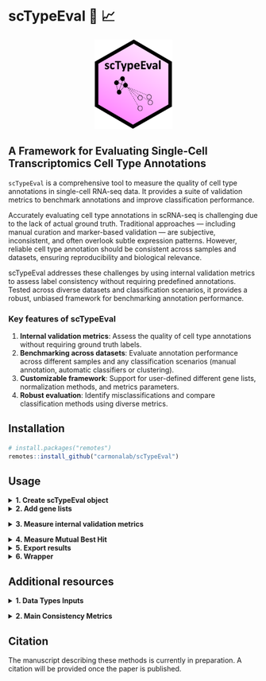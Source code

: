 # scTypeEval :microscope: :chart_with_upwards_trend:

<p align="center">

<img src="docs/scTypeEval_logo.png" height="180"/>

</p>

## A Framework for Evaluating Single-Cell Transcriptomics Cell Type Annotations

`scTypeEval` is a comprehensive tool to measure the quality of cell type annotations in single-cell RNA-seq data. It provides a suite of validation metrics to benchmark annotations and improve classification performance.

Accurately evaluating cell type annotations in scRNA-seq is challenging due to the lack of actual ground truth. Traditional approaches — including manual curation and marker-based validation — are subjective, inconsistent, and often overlook subtle expression patterns. However, reliable cell type annotation should be consistent across samples and datasets, ensuring reproducibility and biological relevance.

scTypeEval addresses these challenges by using internal validation metrics to assess label consistency without requiring predefined annotations. Tested across diverse datasets and classification scenarios, it provides a robust, unbiased framework for benchmarking annotation performance.

### Key features of scTypeEval

1. **Internal validation metrics**: Assess the quality of cell type annotations without requiring ground truth labels.
2. **Benchmarking across datasets**: Evaluate annotation performance across different samples and any classification scenarios (manual annotation, automatic classifiers or clustering).
3. **Customizable framework**: Support for user-defined different gene lists, normalization methods, and metrics parameters.
4. **Robust evaluation**: Identify misclassifications and compare classification methods using diverse metrics.

## Installation

``` r
# install.packages("remotes")
remotes::install_github("carmonalab/scTypeEval")
```


## Usage

<details>
<summary><strong>1. Create scTypeEval object</strong></summary>

`scTypeEval` objects accept either a count matrix (rows as genes and columns as cells) and its corresponding metadata, a Seurat object, or a SingleCellExperiment (SCE) object. Metadata is expected to contain annotation labels and sample identifiers, if inter-sample consistency should be leveraged.

``` r
library(scTypeEval)

# From count matrix and metadata dataframe
sceval <- create.scTypeEval(matrix = count_matrix,
                           metadata = metadata)

# From Seurat object
sceval <- create.scTypeEval(seurat_obj)

# From SCE object
sceval <- create.scTypeEval(sce)
```
</details>


<details>
<summary><strong>2. Add gene lists</strong></summary> 

Add gene list on the scTypeEval object with relevant genes to compute the consistency metrics.
`scTypeEval` supports adding highly variable genes (HVG) and cell-type-specific gene markers. Additionally, custom lists can also be added. At least one gene list must be included in the `scTypeEval` object to compute consistency metrics.

``` r
# Add HVG gene list
sceval <- add.HVG(sceval)

# Add gene markers
sceval <- add.GeneMarkers(sceval,
                         ident = "cell_type") # indicate the annotation to identify the cell types
                         
# Add a custom list (e.g. list of transcription factors, cytokines...)
sceval <- add.GeneList(sceval, gene.list = custom_list)
sceval <- add.GeneList(sceval, gene.list = list("cytokines" = c("IL10", "IL6", "IL4",...)))
```

</details>

<a name="run.consistency"></a>
<details>
<summary><strong>3. Measure internal validation metrics</strong></summary> 

Computes internal validation consistency metrics for cell type annotations. By default, the following metrics will be run: `"silhouette"`, `"NeighborhoodPurity"`, `"ward.PropMatch"`, `"Leiden.PropMatch"`, and `"modularity"`.

See [Data types inputs](#data-types-inputs) and [Main consistency metrics](#main-consistency-metrics) for more details on the different consistency metrics and data type inputs.

``` r
sceval <- Run.Consistency(scTypeEval = sceval,
                          ident = "cell_type", # annotation method to evaluate
                          sample = "patient_id", # if inter-sample consistency want to be captured
                          IntVal.metric = c("silhouette", "NeighborhoodPurity"), # specificy one or multiple internal validation metrics
                          data.type = "pseudobulk") # one of "sc" (single-cell), "pseudobulk" or "pseudobulk_1vsall"
```

</details>

<a name="mbh"></a>
<details>
<summary><strong>4. Measure Mutual Best Hit</strong></summary> 

This method evaluates the consistency of cell type annotations across multiple samples using a Mutual Best Hit approach. In short, it applies a classifier bidirectionally between sample pairs to assess inter-sample reciprocal similarity.

Supported options, by default both are run if possible:

* `"Mutual.Score"`: Mean of the product of reciprocal prediction scores from classifier per cell type.
* `"Mutual.Match"`: Calculates the normalized proportion of reciprocal prediction matches between samples. 

``` r
sceval <- Run.BestHit(scTypeEval = sceval, 
                      ident = "cell_type", # annotation method to evaluate
                      sample = "sample_id", # required
                      method = c("Mutual.Score", "Mutual.Match"), # Mutual Best Hit method to run
                      data.type = "pseudobulk") # one of "sc" (single-cell) or "pseudobulk"
```

</details>



<details>
<summary><strong>5. Export results</strong></summary> 

Extracts and filters consistency metrics from an `scTypeEval` object into a data frame.

``` r
results <- get.ConsistencyData(scTypeEval = sceval)
```

Example of results table:

| celltype  | measure   | consistency.metric      | distance.method | gene.list | ident  | data.type  |
|-----------|-----------|-------------------------|-----------------|-----------|--------|------------|
| Treg     | 0.3255512 | BestHit-Mutual.Match    | NA              | HVG       | annot3 | pseudobulk |
| gdT       | 0.3875000 | NeighborhoodPurity      | euclidean       | HVG       | annot3 | pseudobulk |
| Treg      | 0.4372035 | NeighborhoodPurity      | euclidean       | HVG       | annot3 | pseudobulk |
| CD16      | 0.4673913 | NeighborhoodPurity      | euclidean       | HVG       | annot3 | pseudobulk |
| CD8       | 0.4739076 | NeighborhoodPurity      | euclidean       | HVG       | annot3 | pseudobulk |
| CD8      | 0.5106117 | ward.PropMatch         | euclidean       | HVG       | annot3 | pseudobulk |
| MAIT      | 0.5962547 | NeighborhoodPurity      | euclidean       | HVG       | annot3 | pseudobulk |
| CD8      | 0.6627756 | BestHit-Mutual.Match    | NA              | HVG       | annot3 | pseudobulk |


</details>


<details>
<summary><strong>6. Wrapper</strong></summary> 

This function serves as a wrapper to compute internal validation metrics [Run.Consistency](#run.consistency) and Mutual Best Hit consistency [Run.BestHit](#mbh) evaluations for cell type annotations. It supports multiple data types in the same run.

``` r
consistency_df <- Run.scTypeEval(scTypeEval = sceval,
                                 ident = "cell_type", # annotation method to evaluate
                                 sample = "sample_id",
                                 IntVal.metric = c("silhouette", "NeighborhoodPurity"), # specificy one or multiple internal validation metrics
                                 BH.method = c("Mutual.Score", "Mutual.Match"), # Mutual Best Hit method to run
                                 data.type = "pseudobulk")
```

</details>


## Additional resources

<a name="data-types-inputs"></a>
<details>
<summary><strong>1. Data Types Inputs</strong></summary>

When computing consistency metrics, data can be structured in the following ways:

- **`sc` (Single-cell level)**: Each cell is treated as an individual observation.  
- **`pseudobulk` (Aggregated per sample & cell type)**: Expression values are summed per sample and cell type, useful for capturing inter-sample variability.  
- **`pseudobulk_1vsall` (Pairwise comparison)**: Pseudobulk for each cell type is compared against the pseudobulk of all others cell types, resulting in 2 observations per sample.

</details>


<a name="main-consistency-metrics"></a>
<details>
<summary><strong>2. Main Consistency Metrics</strong></summary>

`scTypeEval` provides a range of **internal validation metrics** to assess the quality of cell type annotations without requiring external ground truth. These metrics evaluate consistency based on different properties such as **distance**, **clustering**, and **graph structure**.

#### **Default Metrics:**
By default, the following metrics are computed:  
- **`silhouette`** – Measures how well-separated a cell type is by comparing intra-group cohesion to inter-group separation. (Distance-based)  
- **`NeighborhoodPurity`** – Assesses local consistency by checking how many of a cell's K-nearest neighbors share the same label. (Local agreement)  
- **`ward.PropMatch`** – Evaluates the proportion of dominant labels in hierarchical Ward clusters. (Clustering-based)  
- **`Leiden.PropMatch`** – Similar to Ward.PropMatch but using Leiden partition. (Clustering-based)  
- **`modularity`** – Measures how well the annotation structure aligns with graph-based community detection. (Graph structure)  

#### **All Available Metrics:**
##### **Distance-Based Metrics:**  
- **`silhouette`** – Measures how distinct each cell type is compared to others.  
- **`inertia`** – Sum of squared distances from points to their assigned cluster centroid.  
- **`Xie-Beni`** – Ratio of intra-cluster compactness to inter-cluster separation.  
- **`S_Dbw`** – Validates clustering based on density and separation.  
- **`I`** – Balances cluster cohesion and separation.  

##### **Clustering-Based Metrics:**  
- **`ward.PropMatch`** – Proportion of dominant labels in Ward hierarchical clusters.  
- **`ward.NMI`** – Normalized Mutual Information between Ward clusters and reference labels.  
- **`ward.ARI`** – Adjusted Rand Index for Ward clustering.  
- **`Leiden.PropMatch`** – Proportion of dominant labels in Leiden clusters.  
- **`Leiden.NMI`** – Normalized Mutual Information for Leiden partitions.  
- **`Leiden.ARI`** – Adjusted Rand Index for Leiden clustering.  

##### **Graph-Based Metrics:**  
- **`modularity`** – Strength of intra-group connectivity compared to a random model.  
- **`GraphConnectivity`** – Measures the proportion of elements within the largest connected component of a cell type.  

##### **Local Agreement Metrics:**  
- **`NeighborhoodPurity`** – Proportion of a cell's nearest neighbors sharing the same label.  

Each metric provides a unique perspective on annotation consistency, allowing for a comprehensive evaluation.  

</details>



## Citation  

The manuscript describing these methods is currently in preparation. A citation will be provided once the paper is published.  

